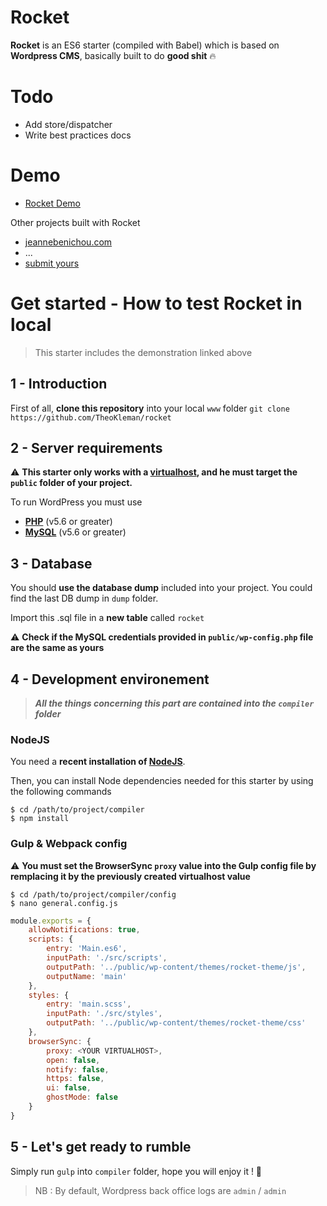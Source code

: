 # Rocket

**Rocket** is an ES6 starter (compiled with Babel) which is based on **Wordpress CMS**, basically built to do **good shit** 🔥

# Todo

* Add store/dispatcher
* Write best practices docs

# Demo

* [Rocket Demo](http://rocket.theokleman.com/)

Other projects built with Rocket

* [jeannebenichou.com](http://jeannebenichou.com/)
* ...
* [submit yours](https://twitter.com/Theo_KlMan)

# Get started - How to test Rocket in local

> This starter includes the demonstration linked above

## 1 - Introduction

First of all, **clone this repository** into your local `www` folder
`git clone https://github.com/TheoKleman/rocket`

## 2 - Server requirements

⚠️ **This starter only works with a [virtualhost](https://httpd.apache.org/docs/2.4/vhosts/), and he must target the `public` folder of your project.**

To run WordPress you must use

* **[PHP](http://www.php.net/)** (v5.6 or greater)
* **[MySQL](http://www.mysql.com/)** (v5.6 or greater)

## 3 - Database

You should **use the database dump** included into your project. You could find the last DB dump in `dump` folder.

Import this .sql file in a **new table** called `rocket`

⚠️ **Check if the MySQL credentials provided in `public/wp-config.php` file are the same as yours**

## 4 - Development environement

> ***All the things concerning this part are contained into the `compiler` folder***

### NodeJS

You need a **recent installation of [NodeJS](https://nodejs.org/en/)**.

Then, you can install Node dependencies needed for this starter by using the following commands

```
$ cd /path/to/project/compiler
$ npm install
```

### Gulp & Webpack config

⚠️ **You must set the BrowserSync `proxy` value into the Gulp config file by remplacing it by the previously created virtualhost value**

```
$ cd /path/to/project/compiler/config
$ nano general.config.js
```

```javascript
module.exports = {
	allowNotifications: true,
	scripts: {
		entry: 'Main.es6',
		inputPath: './src/scripts',
		outputPath: '../public/wp-content/themes/rocket-theme/js',
		outputName: 'main'
	},
	styles: {
		entry: 'main.scss',
		inputPath: './src/styles',
		outputPath: '../public/wp-content/themes/rocket-theme/css'
	},
	browserSync: {
		proxy: <YOUR VIRTUALHOST>,
		open: false,
		notify: false,
		https: false,
		ui: false,
		ghostMode: false
	}
}
```

## 5 - Let's get ready to rumble

Simply run `gulp` into `compiler` folder, hope you will enjoy it ! 🚀

> NB : By default, Wordpress back office logs are `admin` / `admin`
